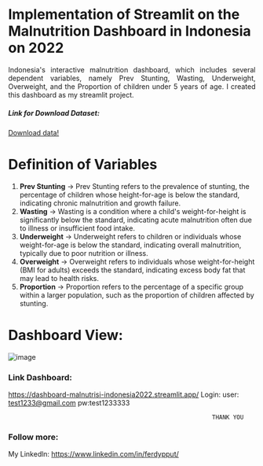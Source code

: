 # Implementation of Streamlit on the Malnutrition Dashboard in Indonesia on 2022 

<p style="text-align: justify;">Indonesia's interactive malnutrition dashboard, which includes several dependent variables, namely Prev Stunting, Wasting, Underweight, Overweight, and the Proportion of children under 5 years of age. I created this dashboard as my streamlit project.</p>

<h5> Link for Download Dataset: </h5>

[Download data!](./Data%20R.xlsx)

# Definition of Variables
1. **Prev Stunting** -> Prev Stunting refers to the prevalence of stunting, the percentage of children whose height-for-age is below the standard, indicating chronic malnutrition and growth failure.
2. **Wasting** -> Wasting is a condition where a child's weight-for-height is significantly below the standard, indicating acute malnutrition often due to illness or insufficient food intake.
3. **Underweight** -> Underweight refers to children or individuals whose weight-for-age is below the standard, indicating overall malnutrition, typically due to poor nutrition or illness.
4. **Overweight** -> Overweight refers to individuals whose weight-for-height (BMI for adults) exceeds the standard, indicating excess body fat that may lead to health risks.
5. **Proportion** -> Proportion refers to the percentage of a specific group within a larger population, such as the proportion of children affected by stunting.

# Dashboard View:
![image](https://github.com/FerdyPut/Dashboard-Malnutrisi-Python/assets/96618837/4fca5c99-9055-4bcc-b246-a4a5735a62f8)

### Link Dashboard:
https://dashboard-malnutrisi-indonesia2022.streamlit.app/
Login:
user: test1233@gmail.com
pw:test1233333

                                                              THANK YOU
### Follow more:
My Linkedln: https://www.linkedin.com/in/ferdypput/

